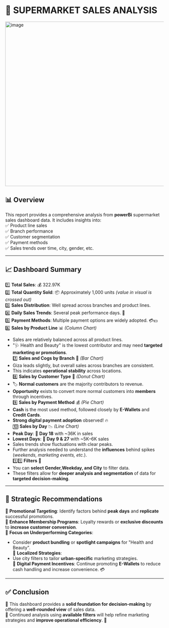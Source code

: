 # 🛒 SUPERMARKET SALES ANALYSIS  



<img width="927" height="522" alt="image" src="https://github.com/user-attachments/assets/d627f974-4cef-4cad-968e-f8294532ef7b" />


## 📊 Overview  
This report provides a comprehensive analysis from **powerBi** supermarket sales dashboard data. It includes insights into:  
✅ Product line sales  
✅ Branch performance  
✅ Customer segmentation  
✅ Payment methods  
✅ Sales trends over time, city, gender, etc.  

---

## 📈 Dashboard Summary  
1️⃣ **Total Sales**: 💰 322.97K  
2️⃣ **Total Quantity Sold**: 📦 Approximately 1,000 units _(value in visual is crossed out)_  
3️⃣ **Sales Distribution**: Well spread across branches and product lines.  
4️⃣ **Daily Sales Trends**: Several peak performance days. 🚀  
5️⃣ **Payment Methods**: Multiple payment options are widely adopted. 💳💵  
6️⃣ **Sales by Product Line** 📊 _(Column Chart)_  
   - Sales are relatively balanced across all product lines.  
   - "🩺 Health and Beauty" is the lowest contributor and may need **targeted marketing or promotions**.  
7️⃣ **Sales and Cogs by Branch** 🏢 _(Bar Chart)_  
   - Giza leads slightly, but overall sales across branches are consistent.  
   - This indicates **operational stability** across locations.  
8️⃣ **Sales by Customer Type** 👥 _(Donut Chart)_  
   - 🏷️ **Normal customers** are the majority contributors to revenue.  
   - **Opportunity** exists to convert more normal customers into **members** through incentives.  
9️⃣ **Sales by Payment Method** 💰 _(Pie Chart)_  
   - **Cash** is the most used method, followed closely by **E-Wallets** and **Credit Cards**.  
   - **Strong digital payment adoption** observed! 🔥  
🔟 **Sales by Day** 📉 _(Line Chart)_  
   - **Peak Day**: 📆 **Day 18** with ~36K in sales  
   - **Lowest Days**: 📆 **Day 9 & 27** with ~5K–6K sales  
   - Sales trends show fluctuations with clear peaks.  
   - Further analysis needed to understand the **influences** behind spikes (_weekends, marketing events, etc._).  
1️⃣1️⃣ **Filters** 🎯  
   - You can **select Gender,Weekday, and City** to filter data.  
   - These filters allow for **deeper analysis and segmentation** of data for **targeted decision-making**.  

---

## 🎯 Strategic Recommendations  
🔹 **Promotional Targeting**: Identify factors behind **peak days** and **replicate** successful promotions.  
🔹 **Enhance Membership Programs**: Loyalty rewards or **exclusive discounts** to **increase customer conversion**.  
🔹 **Focus on Underperforming Categories**:  
   - Consider **product bundling** or **spotlight campaigns** for "Health and Beauty".  
🔹 **Localized Strategies**:  
   - Use city filters to tailor **urban-specific** marketing strategies.  
🔹 **Digital Payment Incentives**: Continue promoting **E-Wallets** to reduce cash handling and increase convenience. 💳  

---

## ✅ Conclusion  
📢 This dashboard provides a **solid foundation for decision-making** by offering a **well-rounded view** of sales data.  
📌 Continued analysis using **available filters** will help refine marketing strategies and **improve operational efficiency**. 🚀  
